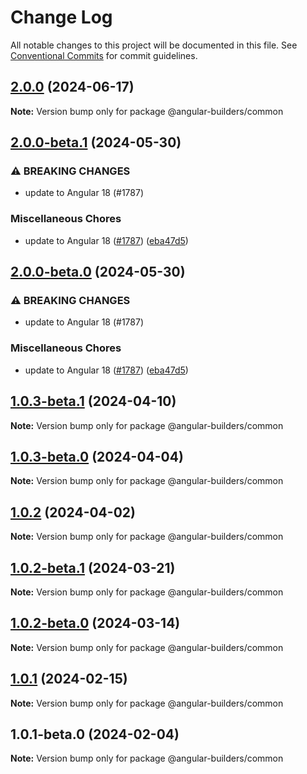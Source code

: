 # Change Log

All notable changes to this project will be documented in this file.
See [Conventional Commits](https://conventionalcommits.org) for commit guidelines.

## [2.0.0](https://github.com/just-jeb/angular-builders/compare/@angular-builders/common@2.0.0-beta.1...@angular-builders/common@2.0.0) (2024-06-17)

**Note:** Version bump only for package @angular-builders/common

## [2.0.0-beta.1](https://github.com/just-jeb/angular-builders/compare/@angular-builders/common@1.0.3-beta.1...@angular-builders/common@2.0.0-beta.1) (2024-05-30)

### ⚠ BREAKING CHANGES

- update to Angular 18 (#1787)

### Miscellaneous Chores

- update to Angular 18 ([#1787](https://github.com/just-jeb/angular-builders/issues/1787)) ([eba47d5](https://github.com/just-jeb/angular-builders/commit/eba47d5749cdee361646895cc3d53e96868aa9d1))

## [2.0.0-beta.0](https://github.com/just-jeb/angular-builders/compare/@angular-builders/common@1.0.3-beta.1...@angular-builders/common@2.0.0-beta.0) (2024-05-30)

### ⚠ BREAKING CHANGES

- update to Angular 18 (#1787)

### Miscellaneous Chores

- update to Angular 18 ([#1787](https://github.com/just-jeb/angular-builders/issues/1787)) ([eba47d5](https://github.com/just-jeb/angular-builders/commit/eba47d5749cdee361646895cc3d53e96868aa9d1))

## [1.0.3-beta.1](https://github.com/just-jeb/angular-builders/compare/@angular-builders/common@1.0.3-beta.0...@angular-builders/common@1.0.3-beta.1) (2024-04-10)

**Note:** Version bump only for package @angular-builders/common

## [1.0.3-beta.0](https://github.com/just-jeb/angular-builders/compare/@angular-builders/common@1.0.2...@angular-builders/common@1.0.3-beta.0) (2024-04-04)

**Note:** Version bump only for package @angular-builders/common

## [1.0.2](https://github.com/just-jeb/angular-builders/compare/@angular-builders/common@1.0.2-beta.1...@angular-builders/common@1.0.2) (2024-04-02)

**Note:** Version bump only for package @angular-builders/common

## [1.0.2-beta.1](https://github.com/just-jeb/angular-builders/compare/@angular-builders/common@1.0.2-beta.0...@angular-builders/common@1.0.2-beta.1) (2024-03-21)

**Note:** Version bump only for package @angular-builders/common

## [1.0.2-beta.0](https://github.com/just-jeb/angular-builders/compare/@angular-builders/common@1.0.1...@angular-builders/common@1.0.2-beta.0) (2024-03-14)

**Note:** Version bump only for package @angular-builders/common

## [1.0.1](https://github.com/just-jeb/angular-builders/compare/@angular-builders/common@1.0.1-beta.0...@angular-builders/common@1.0.1) (2024-02-15)

**Note:** Version bump only for package @angular-builders/common

## 1.0.1-beta.0 (2024-02-04)

**Note:** Version bump only for package @angular-builders/common
